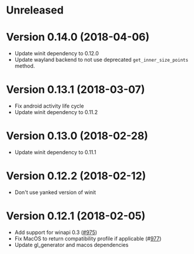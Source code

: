 # Unreleased

# Version 0.14.0 (2018-04-06)

- Update winit dependency to 0.12.0
- Update wayland backend to not use deprecated `get_inner_size_points` method.

# Version 0.13.1 (2018-03-07)

- Fix android activity life cycle
- Update winit dependency to 0.11.2

# Version 0.13.0 (2018-02-28)

- Update winit dependency to 0.11.1

# Version 0.12.2 (2018-02-12)

- Don't use yanked version of winit

# Version 0.12.1 (2018-02-05)

- Add support for winapi 0.3 ([#975](https://github.com/tomaka/glutin/pull/975))
- Fix MacOS to return compatibility profile if applicable (#[977](https://github.com/tomaka/glutin/pull/977))
- Update gl_generator and macos dependencies
